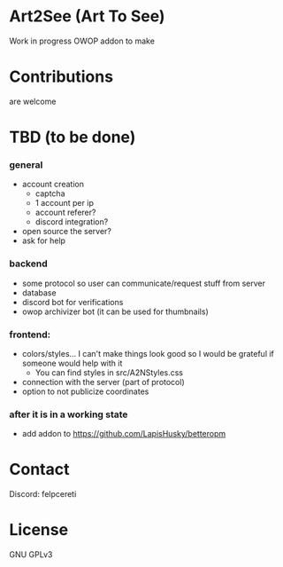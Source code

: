 # Art2See (Art To See)
Work in progress OWOP addon to make
# Contributions
are welcome
<!-- # General idea
User can send image descriptions with coordinates (can make them private) -->
# TBD (to be done)
### general
- account creation
  - captcha
  - 1 account per ip
  - account referer?
  - discord integration?
- open source the server?
- ask for help
### backend
- some protocol so user can communicate/request stuff from server
- database
- discord bot for verifications
- owop archivizer bot (it can be used for thumbnails)
### frontend:
- colors/styles... I can't make things look good so I would be grateful if someone would help with it
  - You can find styles in src/A2NStyles.css 
- connection with the server (part of protocol)
- option to not publicize coordinates
### after it is in a working state
- add addon to https://github.com/LapisHusky/betteropm
# Contact
Discord: felpcereti
# License
GNU GPLv3